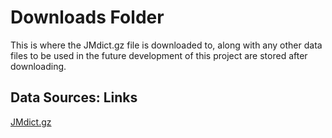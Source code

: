 # Downloads Folder

This is where the JMdict.gz file is downloaded to, along with any other data files to be used in the future development of this project are stored after downloading.

## Data Sources: Links

[JMdict.gz](http://ftp.edrdg.org/pub/Nihongo/JMdict.gz)
